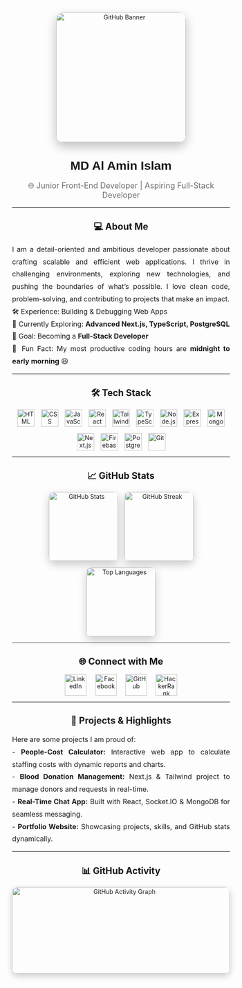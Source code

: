 <div align="center">
  <img src="https://i.ibb.co/vxR8SvwL/github-Banner.png" height="300" alt="GitHub Banner" style="border-radius:16px; box-shadow:0 10px 25px rgba(0,0,0,0.25);" />
</div>

<h1 align="center" style="font-family: 'Poppins', sans-serif;">MD Al Amin Islam</h1>
<p align="center" style="font-size:18px; color:#6c6c6c;">🌐 Junior Front-End Developer | Aspiring Full-Stack Developer</p>

---

<h2 align="center">💻 About Me</h2>
<p align="justify" style="max-width:800px; margin:auto; line-height:1.8; font-size:16px;">
I am a detail-oriented and ambitious developer passionate about crafting scalable and efficient web applications. I thrive in challenging environments, exploring new technologies, and pushing the boundaries of what’s possible. I love clean code, problem-solving, and contributing to projects that make an impact.
</p>

<p align="justify" style="max-width:800px; margin:auto; line-height:1.8; font-size:16px;">
🛠️ Experience: Building & Debugging Web Apps<br>
📖 Currently Exploring: <b>Advanced Next.js, TypeScript, PostgreSQL</b><br>
🎯 Goal: Becoming a <b>Full-Stack Developer</b><br>
🎲 Fun Fact: My most productive coding hours are <b>midnight to early morning</b> 😆
</p>

---

<h2 align="center">🛠️ Tech Stack</h2>
<div align="center" style="display:flex; flex-wrap:wrap; gap:15px; justify-content:center;">
  <img src="https://skillicons.dev/icons?i=html" height="40" alt="HTML" />
  <img src="https://cdn.simpleicons.org/css3/1572B6" height="40" alt="CSS" />
  <img src="https://cdn.jsdelivr.net/gh/devicons/devicon/icons/javascript/javascript-original.svg" height="40" alt="JavaScript" />
  <img src="https://cdn.jsdelivr.net/gh/devicons/devicon/icons/react/react-original.svg" height="40" alt="React" />
  <img src="https://cdn.simpleicons.org/tailwindcss/06B6D4" height="40" alt="TailwindCSS" />
  <img src="https://cdn.simpleicons.org/typescript/3178C6" height="40" alt="TypeScript" />
  <img src="https://cdn.simpleicons.org/nodedotjs/339933" height="40" alt="Node.js" />
  <img src="https://skillicons.dev/icons?i=express" height="40" alt="Express" />
  <img src="https://skillicons.dev/icons?i=mongodb" height="40" alt="MongoDB" />
  <img src="https://cdn.jsdelivr.net/gh/devicons/devicon/icons/nextjs/nextjs-original.svg" height="40" alt="Next.js" />
  <img src="https://skillicons.dev/icons?i=firebase" height="40" alt="Firebase" />
  <img src="https://cdn.simpleicons.org/postgresql/336791" height="40" alt="PostgreSQL" />
  <img src="https://cdn.simpleicons.org/git/F05032" height="40" alt="Git" />
</div>

---

<h2 align="center">📈 GitHub Stats</h2>
<div align="center" style="display:flex; flex-wrap:wrap; gap:15px; justify-content:center;">
  <img src="https://github-readme-stats.vercel.app/api?username=alaminislam34&show_icons=true&count_private=true&theme=radical&hide_border=false" height="160" alt="GitHub Stats" style="border-radius:12px; box-shadow:0 8px 20px rgba(0,0,0,0.2);" />
  <img src="https://github-readme-streak-stats.herokuapp.com/?user=alaminislam34&theme=radical&hide_border=false" height="160" alt="GitHub Streak" style="border-radius:12px; box-shadow:0 8px 20px rgba(0,0,0,0.2);" />
  <img src="https://github-readme-stats.vercel.app/api/top-langs/?username=alaminislam34&layout=compact&theme=radical&hide_border=false" height="160" alt="Top Languages" style="border-radius:12px; box-shadow:0 8px 20px rgba(0,0,0,0.2);" />
</div>

---

<h2 align="center">🌐 Connect with Me</h2>
<div align="center" style="display:flex; gap:20px; justify-content:center;">
  <a href="https://www.linkedin.com/in/alamin34/" target="_blank">
    <img src="https://cdn.simpleicons.org/linkedin/0A66C2" width="50" height="50" alt="LinkedIn" />
  </a>
  <a href="https://www.facebook.com/ar.alamin34" target="_blank">
    <img src="https://cdn.simpleicons.org/facebook/1877F2" width="50" height="50" alt="Facebook" />
  </a>
  <a href="https://github.com/alaminislam34" target="_blank">
    <img src="https://cdn.simpleicons.org/github/ffffff" width="50" height="50" alt="GitHub" />
  </a>
  <a href="https://www.hackerrank.com/alaminislam34" target="_blank">
    <img src="https://cdn.simpleicons.org/hackerrank/2EC866" width="50" height="50" alt="HackerRank" />
  </a>
</div>

---

<h2 align="center">🚀 Projects & Highlights</h2>
<p align="justify" style="max-width:800px; margin:auto; line-height:1.8; font-size:16px;">
Here are some projects I am proud of:<br>
- <b>People-Cost Calculator:</b> Interactive web app to calculate staffing costs with dynamic reports and charts.<br>
- <b>Blood Donation Management:</b> Next.js & Tailwind project to manage donors and requests in real-time.<br>
- <b>Real-Time Chat App:</b> Built with React, Socket.IO & MongoDB for seamless messaging.<br>
- <b>Portfolio Website:</b> Showcasing projects, skills, and GitHub stats dynamically.
</p>

---

<h2 align="center">📊 GitHub Activity</h2>
<div align="center">
  <img src="https://activity-graph.herokuapp.com/graph?username=alaminislam34&theme=react-dark&hide_border=false" width="100%" height="200" alt="GitHub Activity Graph" style="border-radius:12px; box-shadow:0 6px 15px rgba(0,0,0,0.2);" />
</div>
